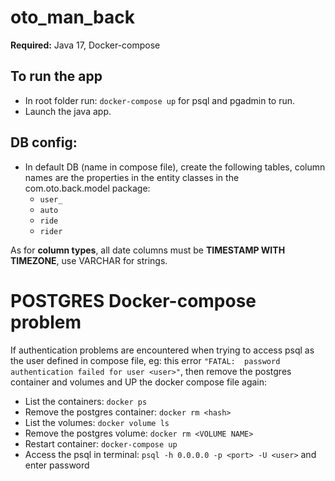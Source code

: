 # oto_man_back

**Required:** Java 17, Docker-compose
## To run the app

- In root folder run: `docker-compose up` for psql and pgadmin to run.
- Launch the java app.

## DB config:

- In default DB (name in compose file), create the following tables, column names are the properties in the entity classes 
in the com.oto.back.model package:
    - `user_`
    - `auto`
    - `ride`
    - `rider`

As for **column types**, all date columns must be **TIMESTAMP WITH TIMEZONE**, use VARCHAR for strings.

# POSTGRES Docker-compose problem
If authentication problems are encountered when trying to access psql as the user defined in compose file, 
eg: this error `"FATAL:  password authentication failed for user <user>"`, then remove the postgres container and volumes and 
UP the docker compose file again:

- List the containers: `docker ps`
- Remove the postgres container: `docker rm <hash>`
- List the volumes: `docker volume ls`
- Remove the postgres volume: `docker rm <VOLUME NAME>`
- Restart container: `docker-compose up`
- Access the psql in terminal: `psql -h 0.0.0.0 -p <port> -U <user>` and enter password
